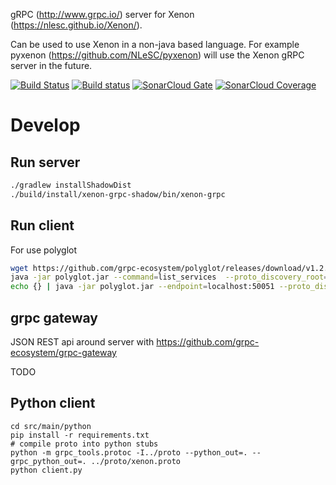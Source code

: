 gRPC (http://www.grpc.io/) server for Xenon (https://nlesc.github.io/Xenon/).

Can be used to use Xenon in a non-java based language. 
For example pyxenon (https://github.com/NLeSC/pyxenon) will use the Xenon gRPC server in the future. 

[![Build Status](https://travis-ci.org/NLeSC/xenon-grpc.svg?branch=master)](https://travis-ci.org/NLeSC/xenon-grpc)
[![Build status](https://ci.appveyor.com/api/projects/status/tep8bad05e76a69w/branch/master?svg=true)](https://ci.appveyor.com/project/NLeSC/xenon-grpc/branch/master)
[![SonarCloud Gate](https://sonarcloud.io/api/badges/gate?key=nlesc:xenon-grpc)](https://sonarcloud.io/dashboard?id=nlesc:xenon-grpc)
[![SonarCloud Coverage](https://sonarcloud.io/api/badges/measure?key=nlesc:xenon-grpc&metric=coverage)](https://sonarcloud.io/component_measures/domain/Coverage?id=nlesc:xenon-grpc)

# Develop

## Run server

```bash
./gradlew installShadowDist
./build/install/xenon-grpc-shadow/bin/xenon-grpc
```

## Run client

For use polyglot

```bash
wget https://github.com/grpc-ecosystem/polyglot/releases/download/v1.2.0/polyglot.jar
java -jar polyglot.jar --command=list_services  --proto_discovery_root=src/main/proto
echo {} | java -jar polyglot.jar --endpoint=localhost:50051 --proto_discovery_root=src/main/proto --full_method=xenon.XenonJobs/getAdaptorDescriptions --command=call
```

## grpc gateway

JSON REST api around server with https://github.com/grpc-ecosystem/grpc-gateway

TODO

## Python client

```
cd src/main/python
pip install -r requirements.txt
# compile proto into python stubs
python -m grpc_tools.protoc -I../proto --python_out=. --grpc_python_out=. ../proto/xenon.proto
python client.py
```

